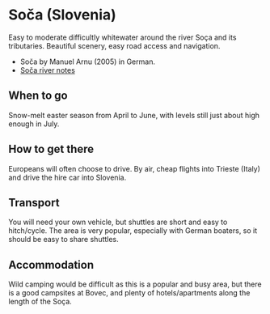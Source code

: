 Soča (Slovenia)
===============

Easy to moderate difficultly whitewater around the river Soça and its tributaries. Beautiful scenery, easy road access and navigation.

  * Soča by Manuel Arnu (2005) in German.
  * [Soča river notes](./asset/soca/soca-koritnica-river-notes.pdf)

When to go
----------

Snow-melt easter season from April to June, with levels still just about high enough in July. 

How to get there
----------------

Europeans will often choose to drive. By air, cheap flights into Trieste (Italy) and drive the hire car into Slovenia.

Transport
---------

You will need your own vehicle, but shuttles are short and easy to hitch/cycle. The area is very popular, especially with German boaters, so it should be easy to share shuttles.

Accommodation
-------------

Wild camping would be difficult as this is a popular and busy area, but there is a good campsites at Bovec, and plenty of hotels/apartments along the length of the Soça.



